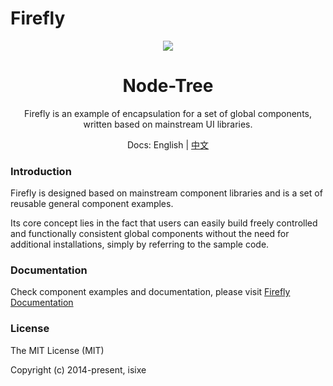 # Firefly

<div align=center>
  <img style="text-align:center" src= width=15% />
  <h1>Node-Tree</h1>

<p>Firefly is an example of encapsulation for a set of global components, written based on mainstream UI libraries.</p>

Docs: English | [中文](https://github.com/isixe/firefly/blob/main/README-CN.md)

</div>

### Introduction
Firefly is designed based on mainstream component libraries and is a set of reusable general component examples.

Its core concept lies in the fact that users can easily build freely controlled and functionally consistent global components without the need for additional installations, simply by referring to the sample code.

### Documentation
Check component examples and documentation, please visit [Firefly Documentation](https://firefly.itea.dev)

### License
The MIT License (MIT)

Copyright (c) 2014-present, isixe